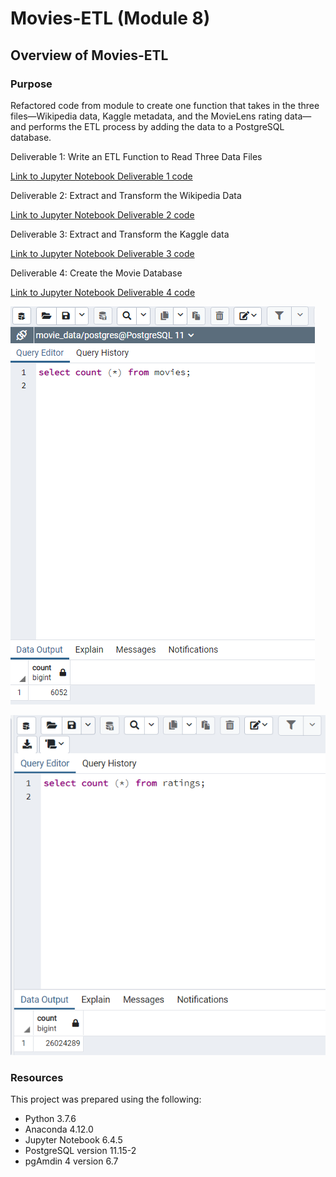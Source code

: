 # Movies-ETL (Module 8)

## Overview of Movies-ETL

### Purpose
Refactored code from module to create one function that takes in the three files—Wikipedia data, Kaggle metadata, and the MovieLens rating data—and performs the ETL process by adding the data to a PostgreSQL database.

Deliverable 1: Write an ETL Function to Read Three Data Files

[Link to Jupyter Notebook Deliverable 1 code](ETL_function_test.ipynb)

Deliverable 2: Extract and Transform the Wikipedia Data

[Link to Jupyter Notebook Deliverable 2 code](ETL_clean_wiki_movies.ipynb)

Deliverable 3: Extract and Transform the Kaggle data

[Link to Jupyter Notebook Deliverable 3 code](ETL_clean_kaggle_data.ipynb)

Deliverable 4: Create the Movie Database

[Link to Jupyter Notebook Deliverable 4 code](ETL_create_database2.ipynb)

![Movies Query](movies_query.png)

![Ratings Query](ratings_query.png)

### Resources

This project was prepared using the following:
* Python 3.7.6
* Anaconda 4.12.0
* Jupyter Notebook 6.4.5
* PostgreSQL version 11.15-2
* pgAmdin 4 version 6.7

